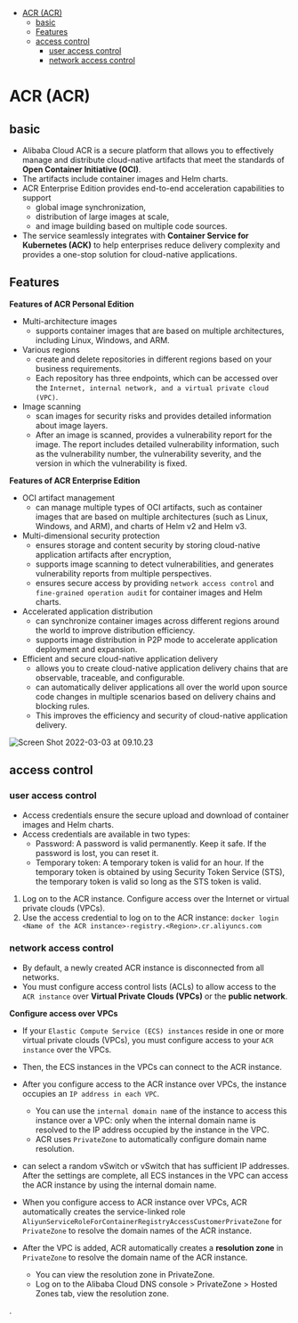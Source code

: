 


- [ACR (ACR)](#acr-acr)
  - [basic](#basic)
  - [Features](#features)
  - [access control](#access-control)
    - [user access control](#user-access-control)
    - [network access control](#network-access-control)

# ACR (ACR)


## basic

- Alibaba Cloud ACR is a secure platform that allows you to effectively manage and distribute cloud-native artifacts that meet the standards of **Open Container Initiative (OCI)**.
- The artifacts include container images and Helm charts.
- ACR Enterprise Edition provides end-to-end acceleration capabilities to support
  - global image synchronization,
  - distribution of large images at scale,
  - and image building based on multiple code sources.
- The service seamlessly integrates with **Container Service for Kubernetes (ACK)** to help enterprises reduce delivery complexity and provides a one-stop solution for cloud-native applications.



## Features

**Features of ACR Personal Edition**
- Multi-architecture images
  - supports container images that are based on multiple architectures, including Linux, Windows, and ARM.
- Various regions
  - create and delete repositories in different regions based on your business requirements.
  - Each repository has three endpoints, which can be accessed over the `Internet, internal network, and a virtual private cloud (VPC)`.
- Image scanning
  - scan images for security risks and provides detailed information about image layers.
  - After an image is scanned, provides a vulnerability report for the image. The report includes detailed vulnerability information, such as the vulnerability number, the vulnerability severity, and the version in which the vulnerability is fixed.

**Features of ACR Enterprise Edition**
- OCI artifact management
  - can manage multiple types of OCI artifacts, such as container images that are based on multiple architectures (such as Linux, Windows, and ARM), and charts of Helm v2 and Helm v3.
- Multi-dimensional security protection
  - ensures storage and content security by storing cloud-native application artifacts after encryption,
  - supports image scanning to detect vulnerabilities, and generates vulnerability reports from multiple perspectives.
  - ensures secure access by providing `network access control` and `fine-grained operation audit` for container images and Helm charts.
- Accelerated application distribution
  - can synchronize container images across different regions around the world to improve distribution efficiency.  
  - supports image distribution in P2P mode to accelerate application deployment and expansion.
- Efficient and secure cloud-native application delivery
  - allows you to create cloud-native application delivery chains that are observable, traceable, and configurable.
  - can automatically deliver applications all over the world upon source code changes in multiple scenarios based on delivery chains and blocking rules.
  - This improves the efficiency and security of cloud-native application delivery.


![Screen Shot 2022-03-03 at 09.10.23](https://i.imgur.com/lIbuvVm.png)





## access control


### user access control

- Access credentials ensure the secure upload and download of container images and Helm charts.
- Access credentials are available in two types:
  - Password: A password is valid permanently. Keep it safe. If the password is lost, you can reset it.
  - Temporary token: A temporary token is valid for an hour. If the temporary token is obtained by using Security Token Service (STS), the temporary token is valid so long as the STS token is valid.


1. Log on to the ACR instance.
Configure access over the Internet or virtual private clouds (VPCs).
1. Use the access credential to log on to the ACR instance: `docker login <Name of the ACR instance>-registry.<Region>.cr.aliyuncs.com`



### network access control

- By default, a newly created ACR instance is disconnected from all networks.
- You must configure access control lists (ACLs) to allow access to the `ACR instance` over **Virtual Private Clouds (VPCs)** or the **public network**.




**Configure access over VPCs**
- If your `Elastic Compute Service (ECS) instances` reside in one or more virtual private clouds (VPCs), you must configure access to your `ACR instance` over the VPCs.
- Then, the ECS instances in the VPCs can connect to the ACR instance.  



- After you configure access to the ACR instance over VPCs, the instance occupies an `IP address in each VPC`.
  - You can use the `internal domain nam`e of the instance to access this instance over a VPC: only when the internal domain name is resolved to the IP address occupied by the instance in the VPC.
  - ACR uses `PrivateZone` to automatically configure domain name resolution.

- can select a random vSwitch or vSwitch that has sufficient IP addresses. After the settings are complete, all ECS instances in the VPC can access the ACR instance by using the internal domain name.

- When you configure access to ACR instance over VPCs, ACR automatically creates the service-linked role `AliyunServiceRoleForContainerRegistryAccessCustomerPrivateZone` for `PrivateZone` to resolve the domain names of the ACR instance.

- After the VPC is added, ACR automatically creates a **resolution zone** in `PrivateZone` to resolve the domain name of the ACR instance.
  - You can view the resolution zone in PrivateZone.
  - Log on to the Alibaba Cloud DNS console > PrivateZone > Hosted Zones tab, view the resolution zone.

.
